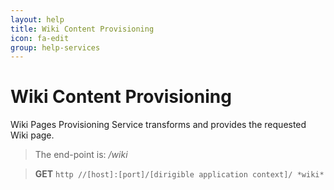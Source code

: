 ```yaml
---
layout: help
title: Wiki Content Provisioning
icon: fa-edit
group: help-services
---
```


Wiki Content Provisioning
===

Wiki Pages Provisioning Service transforms and provides the requested Wiki page.

> The end-point is: */wiki*

> **GET** `http //[host]:[port]/[dirigible application context]/ *wiki*`
